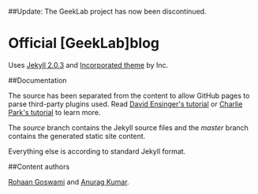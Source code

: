 ##Update: The GeekLab project has now been discontinued.

# Official [GeekLab]blog
Uses [Jekyll 2.0.3](http://jekyllrb.com/) and [Incorporated theme](http://incorporated.sendtoinc.com/) by Inc.

##Documentation

The source has been separated from the content to allow GitHub pages to parse third-party plugins used. Read [David Ensinger's tutorial](http://davidensinger.com/2013/04/deploying-jekyll-to-github-pages/) or [Charlie Park's tutorial](http://charliepark.org/jekyll-with-plugins/) to learn more.

The *source* branch contains the Jekyll source files and the *master* branch contains the generated static site content.

Everything else is according to standard Jekyll format.

##Content authors

[Rohaan Goswami](https://github.com/rohaan911/) and [Anurag Kumar](https://github.com/anurag619).
